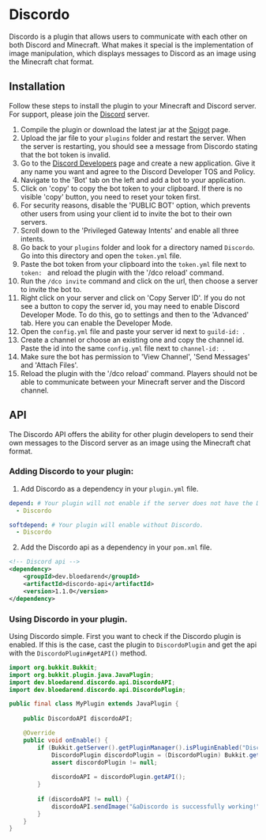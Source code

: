 # Discordo
Discordo is a plugin that allows users to communicate with each other on both Discord and Minecraft. What makes it special is the implementation of image manipulation, which displays messages to Discord as an image using the Minecraft chat format.

## Installation
Follow these steps to install the plugin to your Minecraft and Discord server. For support, please join the [Discord](https://bloedarend.dev/discord) server.
1. Compile the plugin or download the latest jar at the [Spigot](https://www.spigotmc.org/resources/discordo.108824/) page.
2. Upload the jar file to your `plugins` folder and restart the server. When the server is restarting, you should see a message from Discordo stating that the bot token is invalid.
3. Go to the [Discord Developers](https://discord.com/developers/applications) page and create a new application. Give it any name you want and agree to the Discord Developer TOS and Policy.
4. Navigate to the 'Bot' tab on the left and add a bot to your application.
5. Click on 'copy' to copy the bot token to your clipboard. If there is no visible 'copy' button, you need to reset your token first.
6. For security reasons, disable the 'PUBLIC BOT' option, which prevents other users from using your client id to invite the bot to their own servers.
7. Scroll down to the 'Privileged Gateway Intents' and enable all three intents.
8. Go back to your `plugins` folder and look for a directory named `Discordo`. Go into this directory and open the `token.yml` file.
9. Paste the bot token from your clipboard into the `token.yml` file next to `token: ` and reload the plugin with the '/dco reload' command.
10. Run the `/dco invite` command and click on the url, then choose a server to invite the bot to.
11. Right click on your server and click on 'Copy Server ID'. If you do not see a button to copy the server id, you may need to enable Discord Developer Mode. To do this, go to settings and then to the 'Advanced' tab. Here you can enable the Developer Mode.
12. Open the `config.yml` file and paste your server id next to `guild-id: `.
13. Create a channel or choose an existing one and copy the channel id. Paste the id into the same `config.yml` file next to `channel-id: `.
14. Make sure the bot has permission to 'View Channel', 'Send Messages' and 'Attach Files'.
15. Reload the plugin with the '/dco reload' command. Players should not be able to communicate between your Minecraft server and the Discord channel.

## API
The Discordo API offers the ability for other plugin developers to send their own messages to the Discord server as an image using the Minecraft chat format.
### Adding Discordo to your plugin:
1. Add Discordo as a dependency in your `plugin.yml` file.
```yml
depend: # Your plugin will not enable if the server does not have the Discordo plugin.
  - Discordo
```
```yml
softdepend: # Your plugin will enable without Discordo.
  - Discordo
```
2. Add the Discordo api as a dependency in your `pom.xml` file.
```xml
<!-- Discord api -->
<dependency>
    <groupId>dev.bloedarend</groupId>
    <artifactId>discordo-api</artifactId>
    <version>1.1.0</version>
</dependency>
```
### Using Discordo in your plugin.
Using Discordo simple. First you want to check if the Discordo plugin is enabled. If this is the case, cast the plugin to `DiscordoPlugin` and get the api with the `DiscordoPlugin#getAPI()` method.

```java
import org.bukkit.Bukkit;
import org.bukkit.plugin.java.JavaPlugin;
import dev.bloedarend.discordo.api.DiscordoAPI;
import dev.bloedarend.discordo.api.DiscordoPlugin;

public final class MyPlugin extends JavaPlugin {
    
    public DiscordoAPI discordoAPI;

    @Override
    public void onEnable() {
        if (Bukkit.getServer().getPluginManager().isPluginEnabled("Discordo")) {
            DiscordoPlugin discordoPlugin = (DiscordoPlugin) Bukkit.getServer().getPluginManager().getPlugin("Discordo");
            assert discordoPlugin != null;
            
            discordoAPI = discordoPlugin.getAPI();
        }
        
        if (discordoAPI != null) {
            discordoAPI.sendImage("&aDiscordo is successfully working!");
        }
    }
}
```
